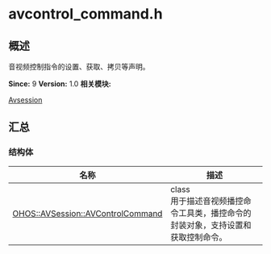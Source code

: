 # avcontrol_command.h


## 概述

音视频控制指令的设置、获取、拷贝等声明。

**Since:**
9
**Version:**
1.0
**相关模块:**

[Avsession](avsession.md)


## 汇总


### 结构体

  | 名称 | 描述 | 
| -------- | -------- |
| [OHOS::AVSession::AVControlCommand](_o_h_o_s_1_1_a_v_session_1_1_a_v_control_command.md) | class<br/>用于描述音视频播控命令工具类，播控命令的封装对象，支持设置和获取控制命令。&nbsp; | 
